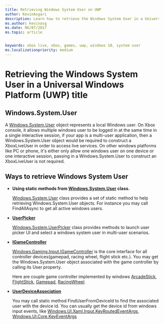 ```yaml
---
title: Retrieving Windows System User on UWP
author: KevinAsgari
description: Learn how to retrieve the Windows System User in a Universal Windows Platform (UWP) game.
ms.author: kevinasg
ms.date: 06/07/2017
ms.topic: article


keywords: xbox live, xbox, games, uwp, windows 10, system user
ms.localizationpriority: medium
---
```


# Retrieving the Windows System User in a Universal Windows Platform (UWP) title

## Windows.System.User

A [Windows.System.User](https://docs.microsoft.com/en-us/uwp/api/windows.system.user) object represents a local Windows user. On Xbox console, it allows multiple windows user to be logged in at the same time in a single interactive session, if your app is a multi-user application, then a Windows.System.User object would be required to construct a XboxLiveUser in order to access live services. On other windows platforms like PC or phone, it's either only allow one windows user on one device or one interactive session, passing in a Windows.System.User to construct an XboxLiveUser is not required.

## Ways to retrieve Windows System User

* **Using static methods from [Windows.System.User](https://docs.microsoft.com/en-us/uwp/api/windows.system.user) class.**

  [Windows.System.User](https://docs.microsoft.com/en-us/uwp/api/windows.system.user) class provides a set of static method to help retrieving Windows.System.User objects. For instance you may call FindAllAsync to get all active windows users.

* **[UserPicker](https://docs.microsoft.com/en-us/uwp/api/windows.system.userpicker)**

  [Windows.System.UserPicker](https://docs.microsoft.com/en-us/uwp/api/windows.system.userpicker) class provides methods to launch user picker UI and select a windows system user in multi-user scenarios.

* **[IGameController](https://docs.microsoft.com/en-us/uwp/api/windows.gaming.input.igamecontroller)**

  [Windows.Gaming.Input.IGameController](https://docs.microsoft.com/en-us/uwp/api/windows.gaming.input.igamecontroller) is the core interface for all controller devices(gamepad, racing wheel, flight stick etc.). You may get the Windows.System.User object associated with the game controller by calling its User property.  

  Here are couple game controller implemented by windows [ArcadeStick](https://docs.microsoft.com/en-us/uwp/api/windows.gaming.input.arcadestick), [FlightStick](https://docs.microsoft.com/en-us/uwp/api/windows.gaming.input.flightstick), [Gamepad](https://docs.microsoft.com/en-us/uwp/api/windows.gaming.input.gamepad), [RacingWheel](https://docs.microsoft.com/en-us/uwp/api/windows.gaming.input.racingwheel).

* **[UserDeviceAssociation](https://docs.microsoft.com/en-us/uwp/api/windows.system.userdeviceassociation)**

  You may call static method FindUserFromDeviceId to find the associated user with the device id. You can usually get the device id from windows input events, like [Windows.​UI.​Xaml.​Input.KeyRoutedEventArgs](https://docs.microsoft.com/en-us/uwp/api/Windows.UI.Xaml.Input.KeyRoutedEventArgs), [Windows.​UI.​Core.KeyEventArgs](https://docs.microsoft.com/en-us/uwp/api/windows.ui.core.keyeventargs)
